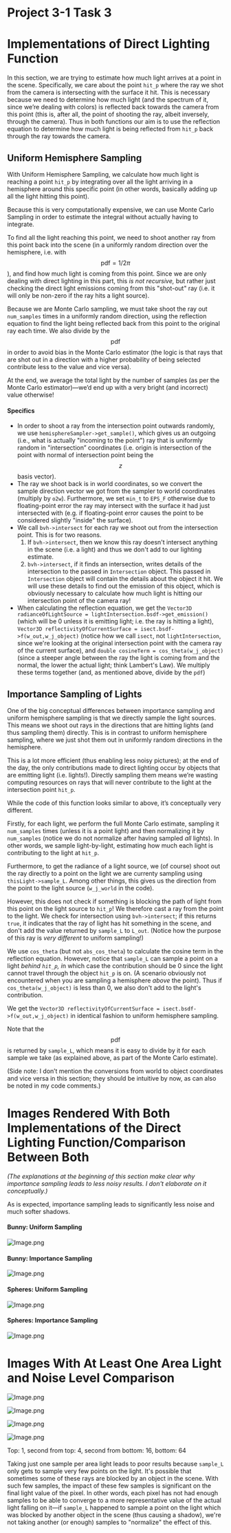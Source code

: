 # Project 3-1 Task 3

# Implementations of Direct Lighting Function

In this section, we are trying to estimate how much light arrives at a point in the scene. Specifically, we care about the point `hit_p` where the ray we shot from the camera is intersecting with the surface it hit. This is necessary because we need to determine how much light (and the spectrum of it, since we’re dealing with colors) is reflected back towards the camera from this point (this is, after all, the point of shooting the ray, albeit inversely, through the camera). Thus in both functions our aim is to use the reflection equation to determine how much light is being reflected from `hit_p` back through the ray towards the camera.

## Uniform Hemisphere Sampling

With Uniform Hemisphere Sampling, we calculate how much light is reaching a point `hit_p` by integrating over all the light arriving in a hemisphere around this specific point (in other words, basically adding up all the light hitting this point).

Because this is very computationally expensive, we can use Monte Carlo Sampling in order to estimate the integral without actually having to integrate.

To find all the light reaching this point, we need to shoot another ray from this point back into the scene (in a uniformly random direction over the hemisphere, i.e. with $$\text{pdf} = 1/ 2 \pi$$), and find how much light is coming from this point. Since we are only dealing with direct lighting in this part, this *is not recursive,* but rather just checking the direct light emissions coming from this "shot-out" ray (i.e. it will only be non-zero if the ray hits a light source).

Because we are Monte Carlo sampling, we must take shoot the ray out `num_samples` times in a uniformly random direction, using the reflection equation to find the light being reflected back from this point to the original ray each time. We also divide by the $$\text{pdf}$$ in order to avoid bias in the Monte Carlo estimator (the logic is that rays that are shot out in a direction with a higher probability of being selected contribute less to the value and vice versa).

At the end, we average the total light by the number of samples (as per the Monte Carlo estimator)—we’d end up with a very bright (and incorrect) value otherwise!

#### Specifics

- In order to shoot a ray from the intersection point outwards randomly, we use `hemisphereSampler->get_sample()`, which gives us an outgoing (i.e., what is actually "incoming to the point") ray that is uniformly random in "intersection” coordinates (i.e. origin is intersection of the point with normal of intersection point being the $$z$$ basis vector).
- The ray we shoot back is in world coordinates, so we convert the sample direction vector we got from the sampler to world coordinates (multiply by `o2w`). Furthermore, we set `min_t` to `EPS_F` otherwise due to floating-point error the ray may intersect with the surface it had just intersected with (e.g. if floating-point error causes the point to be considered slightly "inside" the surface).
- We call `bvh->intersect` for each ray we shoot out from the intersection point. This is for two reasons.
   1. If `bvh->intersect`, then we know this ray doesn't intersect anything in the scene (i.e. a light) and thus we don't add to our lighting estimate.
   2. `bvh->intersect`, if it finds an intersection, writes details of the intersection to the passed in `Intersection` object. This passed in `Intersection` object will contain the details about the object it hit. We will use these details to find out the emission of this object, which is obviously necessary to calculate how much light is hitting our intersection point of the camera ray!
- When calculating the reflection equation, we get the `Vector3D radianceOfLightSource = lightIntersection.bsdf->get_emission()` (which will be 0 unless it is emitting light; i.e. the ray is hitting a light), `Vector3D reflectivityOfCurrentSurface = isect.bsdf->f(w_out,w_j_object)` (notice how we call `isect`, not `lightIntersection`,  since we're looking at the original intersection point with the camera ray of the current surface), and `double cosineTerm = cos_theta(w_j_object)` (since a steeper angle between the ray the light is coming from and the normal, the lower the actual light; think Lambert's Law). We multiply these terms together (and, as mentioned above, divide by the `pdf`)

## Importance Sampling of Lights

One of the big conceptual differences between importance sampling and uniform hemisphere sampling is that we directly sample the light sources. This means we shoot out rays in the directions that are hitting lights (and thus sampling them) directly. This is in contrast to uniform hemisphere sampling, where we just shot them out in uniformly random directions in the hemisphere.

This is a lot more efficient (thus enabling less noisy pictures); at the end of the day, the only contributions made to direct lighting occur by objects that are emitting light (i.e. lights!). Directly sampling them means we’re wasting computing resources on rays that will never contribute to the light at the intersection point `hit_p`.

While the code of this function looks similar to above, it’s conceptually very different.

Firstly, for each light, we perform the full Monte Carlo estimate, sampling it `num_samples` times (unless it is a point light) and then normalizing it by `num_samples` (notice we do not normalize after having sampled *all* lights). In other words, we sample light-by-light, estimating how much each light is contributing to the light at `hit_p`.

Furthermore, to get the radiance of a light source, we (of course) shoot out the ray directly to a point on the light we are currenty sampling using `thisLight->sample_L`. Among other things, this gives us the direction from the point to the light source (`w_j_world` in the code).

However, this does not check if something is blocking the path of light from this point on the light source to `hit_p`! We therefore cast a ray from the point to the light. We check for intersection using `bvh->intersect`; if this returns `true`, it indicates that the ray of light has hit something in the scene, and don't add the value returned by `sample_L` to `L_out`. (Notice how the purpose of this ray is *very different* to uniform sampling!)

We use `cos_theta` (but not `abs_cos_theta`) to calculate the cosine term in the reflection equation. However, notice that `sample_L` can sample a point on a light *behind `hit_p`, i*n which case the contribution should be 0 since the light cannot travel through the object `hit_p` is on. (A scenario obviously not encountered when you are sampling a hemisphere *above* the point). Thus if `cos_theta(w_j_object)` is less than 0, we also don't add to the light's contribution.

We get the `Vector3D reflectivityOfCurrentSurface = isect.bsdf->f(w_out,w_j_object)` in identical fashion to uniform hemisphere sampling.

Note that the $$\text{pdf}$$ is returned by `sample_L`, which means it is easy to divide by it for each sample we take (as explained above, as part of the Monte Carlo estimate).

(Side note: I don’t mention the conversions from world to object coordinates and vice versa in this section; they should be intuitive by now, as can also be noted in my code comments.)

# Images Rendered With Both Implementations of the Direct Lighting Function/Comparison Between Both

*(The explanations at the beginning of this section make clear why importance sampling leads to less noisy results. I don't elaborate on it conceptually.)*

As is expected, importance sampling leads to significantly less noise and much softer shadows.

#### Bunny: Uniform Sampling

![Image.png](Project%203-1%20Task%203.assets/Image.png)

#### Bunny: Importance Sampling

![Image.png](Project%203-1%20Task%203.assets/Image%20(2).png)

#### Spheres: Uniform Sampling

![Image.png](Project%203-1%20Task%203.assets/Image%20(3).png)

#### Spheres: Importance Sampling

![Image.png](Project%203-1%20Task%203.assets/Image%20(4).png)

# Images With At Least One Area Light and Noise Level Comparison

![Image.png](Project%203-1%20Task%203.assets/Image%20(5).png)

![Image.png](Project%203-1%20Task%203.assets/Image%20(6).png)

![Image.png](Project%203-1%20Task%203.assets/Image%20(7).png)

![Image.png](Project%203-1%20Task%203.assets/Image%20(8).png)

Top: 1, second from top: 4, second from bottom: 16, bottom: 64

Taking just one sample per area light leads to poor results because `sample_L` only gets to sample very few points on the light. It's possible that sometimes some of these rays are blocked by an object in the scene. With such few samples, the impact of these few samples is significant on the final light value of the pixel. In other words, each pixel has not had enough samples to be able to converge to a more representative value of the actual light falling on it—if `sample_L` happened to sample a point on the light which was blocked by another object in the scene (thus causing a shadow), we're not taking another (or enough) samples to "normalize" the effect of this.

